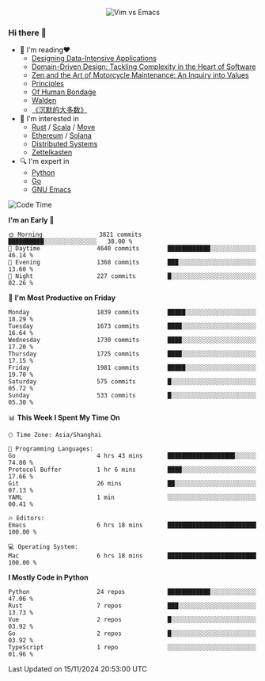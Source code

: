 <p align="center">
    <img src="https://gist.githubusercontent.com/coldnight/e696baffb094e71c96cb302118878eae/raw/40ea5053a6f66cc65f90f437e4173497da225958/banner.gif" alt="Vim vs Emacs" />
</p>

### Hi there 👋

- 📖 I'm reading❤️
    + [Designing Data-Intensive Applications](https://www.oreilly.com/library/view/designing-data-intensive-applications/9781491903063/)
    + [Domain-Driven Design: Tackling Complexity in the Heart of Software](https://www.dddcommunity.org/book/evans_2003/)
    + [Zen and the Art of Motorcycle Maintenance: An Inquiry into Values](https://en.wikipedia.org/wiki/Zen_and_the_Art_of_Motorcycle_Maintenance)
    + [Principles](https://www.principles.com/)
    + [Of Human Bondage](https://en.wikipedia.org/wiki/Of_Human_Bondage)
    + [Walden](https://en.wikipedia.org/wiki/Walden)
    + [《沉默的大多数》](https://en.wikipedia.org/wiki/Silent_majority)
- 🌱 I'm interested in
    + [Rust](https://www.rust-lang.org/) / [Scala](https://www.scala-lang.org/) / [Move](https://github.com/move-language/move/)
    + [Ethereum](https://ethereum.org/en/) / [Solana](https://solana.com/)
	+ [Distributed Systems](https://www.linuxzen.com/notes/topics/20200320174417_%E5%88%86%E5%B8%83%E5%BC%8F/)
	+ [Zettelkasten](https://www.linuxzen.com/notes/notes/20220120080920-slip_box/)
- 🔍 I'm expert in
    + [Python](https://www.python.org/)
    + [Go](https://go.dev/)
    + [GNU Emacs](https://www.gnu.org/software/emacs/)

<!--START_SECTION:waka-->
![Code Time](http://img.shields.io/badge/Code%20Time-3%2C165%20hrs%2021%20mins-blue)

**I'm an Early 🐤** 

```text
🌞 Morning                3821 commits        ██████████░░░░░░░░░░░░░░░   38.00 % 
🌆 Daytime                4640 commits        ████████████░░░░░░░░░░░░░   46.14 % 
🌃 Evening                1368 commits        ███░░░░░░░░░░░░░░░░░░░░░░   13.60 % 
🌙 Night                  227 commits         █░░░░░░░░░░░░░░░░░░░░░░░░   02.26 % 
```
📅 **I'm Most Productive on Friday** 

```text
Monday                   1839 commits        █████░░░░░░░░░░░░░░░░░░░░   18.29 % 
Tuesday                  1673 commits        ████░░░░░░░░░░░░░░░░░░░░░   16.64 % 
Wednesday                1730 commits        ████░░░░░░░░░░░░░░░░░░░░░   17.20 % 
Thursday                 1725 commits        ████░░░░░░░░░░░░░░░░░░░░░   17.15 % 
Friday                   1981 commits        █████░░░░░░░░░░░░░░░░░░░░   19.70 % 
Saturday                 575 commits         █░░░░░░░░░░░░░░░░░░░░░░░░   05.72 % 
Sunday                   533 commits         █░░░░░░░░░░░░░░░░░░░░░░░░   05.30 % 
```


📊 **This Week I Spent My Time On** 

```text
🕑︎ Time Zone: Asia/Shanghai

💬 Programming Languages: 
Go                       4 hrs 43 mins       ███████████████████░░░░░░   74.80 % 
Protocol Buffer          1 hr 6 mins         ████░░░░░░░░░░░░░░░░░░░░░   17.66 % 
Git                      26 mins             ██░░░░░░░░░░░░░░░░░░░░░░░   07.13 % 
YAML                     1 min               ░░░░░░░░░░░░░░░░░░░░░░░░░   00.41 % 

🔥 Editors: 
Emacs                    6 hrs 18 mins       █████████████████████████   100.00 % 

💻 Operating System: 
Mac                      6 hrs 18 mins       █████████████████████████   100.00 % 
```

**I Mostly Code in Python** 

```text
Python                   24 repos            ████████████░░░░░░░░░░░░░   47.06 % 
Rust                     7 repos             ███░░░░░░░░░░░░░░░░░░░░░░   13.73 % 
Vue                      2 repos             █░░░░░░░░░░░░░░░░░░░░░░░░   03.92 % 
Go                       2 repos             █░░░░░░░░░░░░░░░░░░░░░░░░   03.92 % 
TypeScript               1 repo              ░░░░░░░░░░░░░░░░░░░░░░░░░   01.96 % 
```




 Last Updated on 15/11/2024 20:53:00 UTC
<!--END_SECTION:waka-->
